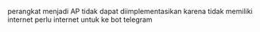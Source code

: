 perangkat menjadi AP
tidak dapat diimplementasikan karena tidak memiliki internet
perlu internet untuk ke bot telegram
